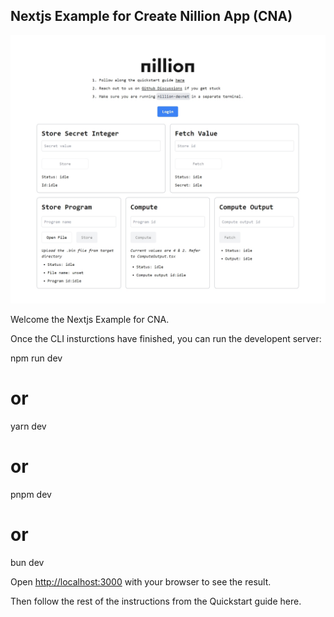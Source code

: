 ## Nextjs Example for Create Nillion App (CNA)


![Example Demo](https://github.com/Atunde-SS/secrete_addition/blob/main/public/nada_app.jpg)

Welcome the Nextjs Example for CNA.

Once the CLI insturctions have finished, you can run the developent server:

npm run dev
# or
yarn dev
# or
pnpm dev
# or
bun dev


Open [http://localhost:3000]( http://localhost:3000) with your browser to see the result.

Then follow the rest of the instructions from the Quickstart guide here.
